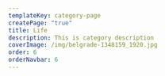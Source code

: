 ```yaml
---
templateKey: category-page
createPage: "true"
title: Life
description: This is category description
coverImage: /img/belgrade-1348159_1920.jpg
order: 6
orderNavbar: 6
---
```

